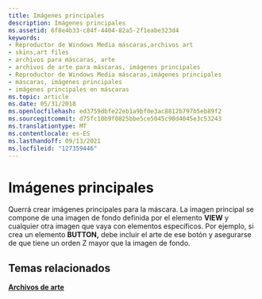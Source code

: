 ```yaml
---
title: Imágenes principales
description: Imágenes principales
ms.assetid: 6f8e4b33-c84f-4404-82a5-2f1eabe323d4
keywords:
- Reproductor de Windows Media máscaras,archivos art
- skins,art files
- archivos para máscaras, arte
- archivos de arte para máscaras, imágenes principales
- Reproductor de Windows Media máscaras,imágenes principales
- máscaras, imágenes principales
- imágenes principales en máscaras
ms.topic: article
ms.date: 05/31/2018
ms.openlocfilehash: ed3759dbfe22eb1a9bf0e3ac8812b797b5eb89f2
ms.sourcegitcommit: d75fc10b9f0825bbe5ce5045c90d4045e3c53243
ms.translationtype: MT
ms.contentlocale: es-ES
ms.lasthandoff: 09/13/2021
ms.locfileid: "127359446"
---
```

# <a name="primary-images"></a>Imágenes principales

Querrá crear imágenes principales para la máscara. La imagen principal se compone de una imagen de fondo definida por el elemento **VIEW** y cualquier otra imagen que vaya con elementos específicos. Por ejemplo, si crea un elemento **BUTTON,** debe incluir el arte de ese botón y asegurarse de que tiene un orden Z mayor que la imagen de fondo.

## <a name="related-topics"></a>Temas relacionados

<dl> <dt>

[**Archivos de arte**](art-files.md)
</dt> </dl>

 

 




